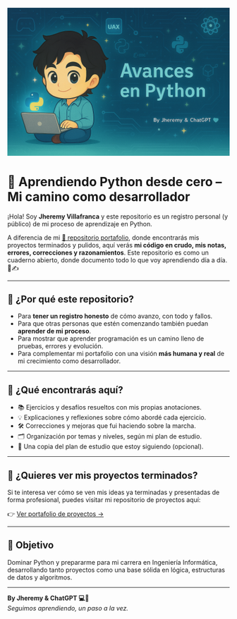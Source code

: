 <p align="center">
  <img src="banner_py.png" alt="Banner de bienvenida" />
</p>

# 🐍 Aprendiendo Python desde cero – Mi camino como desarrollador

¡Hola! Soy **Jheremy Villafranca** y este repositorio es un registro personal (y público) de mi proceso de aprendizaje en Python.

A diferencia de mi [📁 repositorio portafolio](https://github.com/jhervs/jheremy-portafolio), donde encontrarás mis proyectos terminados y pulidos, aquí verás **mi código en crudo, mis notas, errores, correcciones y razonamientos**. Este repositorio es como un cuaderno abierto, donde documento todo lo que voy aprendiendo día a día. 🧠✍️

---

## 🌱 ¿Por qué este repositorio?

- Para **tener un registro honesto** de cómo avanzo, con todo y fallos.
- Para que otras personas que estén comenzando también puedan **aprender de mi proceso**.
- Para mostrar que aprender programación es un camino lleno de pruebas, errores y evolución.
- Para complementar mi portafolio con una visión **más humana y real** de mi crecimiento como desarrollador.

---

## 📌 ¿Qué encontrarás aquí?

- 📚 Ejercicios y desafíos resueltos con mis propias anotaciones.
- 💡 Explicaciones y reflexiones sobre cómo abordé cada ejercicio.
- 🛠️ Correcciones y mejoras que fui haciendo sobre la marcha.
- 🗂️ Organización por temas y niveles, según mi plan de estudio.
- 🧭 Una copia del plan de estudio que estoy siguiendo (opcional).

---

## 🔗 ¿Quieres ver mis proyectos terminados?

Si te interesa ver cómo se ven mis ideas ya terminadas y presentadas de forma profesional, puedes visitar mi repositorio de proyectos aquí:

👉 [Ver portafolio de proyectos →](https://github.com/jhervs/jheremy-portafolio)

---

## 🚀 Objetivo

Dominar Python y prepararme para mi carrera en Ingeniería Informática, desarrollando tanto proyectos como una base sólida en lógica, estructuras de datos y algoritmos.

---

**By Jheremy & ChatGPT 💻🩵**  
_Seguimos aprendiendo, un paso a la vez._

